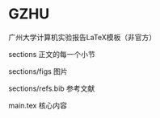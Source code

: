 # GZHU

广州大学计算机实验报告LaTeX模板（非官方）

sections 正文的每一个小节

sections/figs 图片

sections/refs.bib 参考文献

main.tex 核心内容
